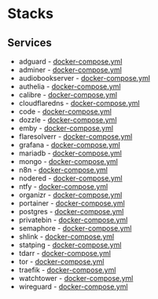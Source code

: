 # Stacks

## Services

* adguard - [docker-compose.yml](https://github.com/andronics/docker-stacks/blob/main/adguard/docker-compose.yml)
* adminer - [docker-compose.yml](https://github.com/andronics/docker-stacks/blob/main/adminer/docker-compose.yml)
* audiobookserver - [docker-compose.yml](https://github.com/andronics/docker-stacks/blob/main/audiobookserver/docker-compose.yml)
* authelia - [docker-compose.yml](https://github.com/andronics/docker-stacks/blob/main/authelia/docker-compose.yml)
* calibre - [docker-compose.yml](https://github.com/andronics/docker-stacks/blob/main/calibre/docker-compose.yml)
* cloudflaredns - [docker-compose.yml](https://github.com/andronics/docker-stacks/blob/main/cloudflaredns/docker-compose.yml)
* code - [docker-compose.yml](https://github.com/andronics/docker-stacks/blob/main/code/docker-compose.yml)
* dozzle - [docker-compose.yml](https://github.com/andronics/docker-stacks/blob/main/dozzle/docker-compose.yml)
* emby - [docker-compose.yml](https://github.com/andronics/docker-stacks/blob/main/emby/docker-compose.yml)
* flaresolverr - [docker-compose.yml](https://github.com/andronics/docker-stacks/blob/main/flaresolverr/docker-compose.yml)
* grafana - [docker-compose.yml](https://github.com/andronics/docker-stacks/blob/main/grafana/docker-compose.yml)
* mariadb - [docker-compose.yml](https://github.com/andronics/docker-stacks/blob/main/mariadb/docker-compose.yml)
* mongo - [docker-compose.yml](https://github.com/andronics/docker-stacks/blob/main/mongo/docker-compose.yml)
* n8n - [docker-compose.yml](https://github.com/andronics/docker-stacks/blob/main/n8n/docker-compose.yml)
* nodered - [docker-compose.yml](https://github.com/andronics/docker-stacks/blob/main/nodered/docker-compose.yml)
* ntfy - [docker-compose.yml](https://github.com/andronics/docker-stacks/blob/main/ntfy/docker-compose.yml)
* organizr - [docker-compose.yml](https://github.com/andronics/docker-stacks/blob/main/organizr/docker-compose.yml)
* portainer - [docker-compose.yml](https://github.com/andronics/docker-stacks/blob/main/portainer/docker-compose.yml)
* postgres - [docker-compose.yml](https://github.com/andronics/docker-stacks/blob/main/postgres/docker-compose.yml)
* privatebin - [docker-compose.yml](https://github.com/andronics/docker-stacks/blob/main/privatebin/docker-compose.yml)
* semaphore - [docker-compose.yml](https://github.com/andronics/docker-stacks/blob/main/semaphore/docker-compose.yml)
* shlink - [docker-compose.yml](https://github.com/andronics/docker-stacks/blob/main/shlink/docker-compose.yml)
* statping - [docker-compose.yml](https://github.com/andronics/docker-stacks/blob/main/statping/docker-compose.yml)
* tdarr - [docker-compose.yml](https://github.com/andronics/docker-stacks/blob/main/tdarr/docker-compose.yml)
* tor - [docker-compose.yml](https://github.com/andronics/docker-stacks/blob/main/tor/docker-compose.yml)
* traefik - [docker-compose.yml](https://github.com/andronics/docker-stacks/blob/main/traefik/docker-compose.yml)
* watchtower - [docker-compose.yml](https://github.com/andronics/docker-stacks/blob/main/watchtower/docker-compose.yml)
* wireguard - [docker-compose.yml](https://github.com/andronics/docker-stacks/blob/main/wireguard/docker-compose.yml)